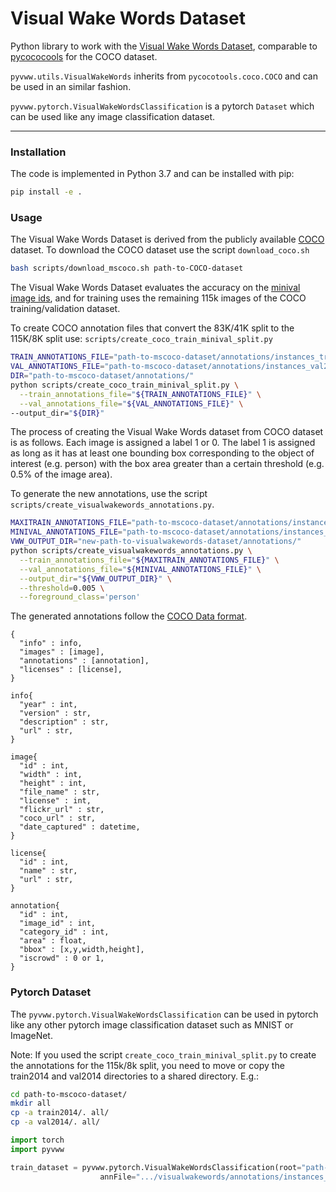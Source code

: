 # Visual Wake Words Dataset
Python library to work with the [Visual Wake Words Dataset](https://arxiv.org/abs/1906.05721), 
comparable to [pycococools](https://github.com/cocodataset/cocoapi) for the COCO dataset.

`pyvww.utils.VisualWakeWords` inherits from `pycocotools.coco.COCO` and can be used in an similar fashion.

`pyvww.pytorch.VisualWakeWordsClassification` is a pytorch `Dataset` which can be used like any 
image classification dataset.

 ---
 ### Installation
 The code is implemented in Python 3.7 and can be installed with pip:
 ```bash
 pip install -e .
 ```
 
 ### Usage
 The Visual Wake Words Dataset is derived from the publicly available [COCO](cocodataset.org/#/home) dataset.
 To download the COCO dataset use the script `download_coco.sh`
 ```bash
bash scripts/download_mscoco.sh path-to-COCO-dataset
```
The Visual Wake Words Dataset evaluates the accuracy on the [minival image ids](https://raw.githubusercontent.com/tensorflow/models/master/research/object_detection/data/mscoco_minival_ids.txt),
and for training uses the remaining 115k images of the COCO training/validation dataset.

To create COCO annotation files that convert the 83K/41K split to the 115K/8K split use:
`scripts/create_coco_train_minival_split.py`
```bash
TRAIN_ANNOTATIONS_FILE="path-to-mscoco-dataset/annotations/instances_train2014.json"
VAL_ANNOTATIONS_FILE="path-to-mscoco-dataset/annotations/instances_val2014.json"
DIR="path-to-mscoco-dataset/annotations/"
python scripts/create_coco_train_minival_split.py \
  --train_annotations_file="${TRAIN_ANNOTATIONS_FILE}" \
  --val_annotations_file="${VAL_ANNOTATIONS_FILE}" \
--output_dir="${DIR}"
```

The process of creating the Visual Wake Words dataset from COCO dataset is as follows.
Each image is assigned a label 1 or 0. 
The label 1 is assigned as long as it has at least one bounding box corresponding 
to the object of interest (e.g. person) with the box area greater than a certain threshold 
(e.g. 0.5% of the image area).

To generate the new annotations, use the script `scripts/create_visualwakewords_annotations.py`.
```bash
MAXITRAIN_ANNOTATIONS_FILE="path-to-mscoco-dataset/annotations/instances_maxitrain.json"
MINIVAL_ANNOTATIONS_FILE="path-to-mscoco-dataset/annotations/instances_minival.json"
VWW_OUTPUT_DIR="new-path-to-visualwakewords-dataset/annotations/"
python scripts/create_visualwakewords_annotations.py \
  --train_annotations_file="${MAXITRAIN_ANNOTATIONS_FILE}" \
  --val_annotations_file="${MINIVAL_ANNOTATIONS_FILE}" \
  --output_dir="${VWW_OUTPUT_DIR}" \
  --threshold=0.005 \
  --foreground_class='person'
```

The generated annotations follow the [COCO Data format](http://cocodataset.org/#format-data).
```
{
  "info" : info, 
  "images" : [image], 
  "annotations" : [annotation], 
  "licenses" : [license],
}

info{
  "year" : int, 
  "version" : str, 
  "description" : str, 
  "url" : str, 
}

image{
  "id" : int, 
  "width" : int, 
  "height" : int, 
  "file_name" : str, 
  "license" : int, 
  "flickr_url" : str, 
  "coco_url" : str, 
  "date_captured" : datetime,
}

license{
  "id" : int, 
  "name" : str, 
  "url" : str,
}

annotation{
  "id" : int, 
  "image_id" : int, 
  "category_id" : int, 
  "area" : float, 
  "bbox" : [x,y,width,height], 
  "iscrowd" : 0 or 1,
}
```

### Pytorch Dataset

The `pyvww.pytorch.VisualWakeWordsClassification` can be used in pytorch like any other pytorch image classification
dataset such as MNIST or ImageNet.

Note: If you used the script `create_coco_train_minival_split.py` to create the annotations for the 115k/8k split, 
you need to move or copy the train2014 and val2014 directories to a shared directory. E.g.:
```bash
cd path-to-mscoco-dataset/
mkdir all
cp -a train2014/. all/
cp -a val2014/. all/
```
```python
import torch
import pyvww

train_dataset = pyvww.pytorch.VisualWakeWordsClassification(root="path-to-mscoco-dataset/all", 
                    annFile=".../visualwakewords/annotations/instances_train.json")
```


